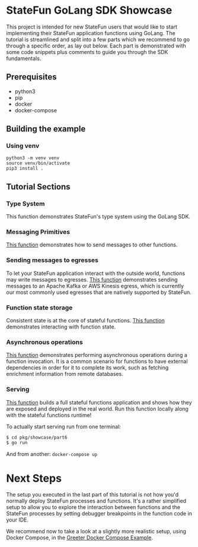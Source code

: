 # StateFun GoLang SDK Showcase

This project is intended for new StateFun users that would like to start implementing their StateFun application functions using GoLang.
The tutorial is streamlined and split into a few parts which we recommend to go through a specific order, as lay out below.
Each part is demonstrated with some code snippets plus comments to guide you through the SDK fundamentals.

## Prerequisites

- python3
- pip
- docker
- docker-compose

## Building the example

### Using venv

```
python3 -m venv venv
source venv/bin/activate
pip3 install .
```

## Tutorial Sections

###  Type System

This function demonstrates StateFun's type system using the GoLang SDK.


###  Messaging Primitives

[This function](pkg/showcase/part1/types.go) demonstrates how to send messages to other functions.

### Sending messages to egresses

To let your StateFun application interact with the outside world, functions may write messages
to egresses. [This function](pkg/showcase/part3/egress.go) demonstrates sending messages to an Apache Kafka or AWS Kinesis
egress, which is currently our most commonly used egresses that are natively supported by
StateFun.

###  Function state storage

Consistent state is at the core of stateful functions. [This function](pkg/showcase/part4/storage.go)
demonstrates interacting with function state. 

###  Asynchronous operations

[This function](pkg/showcase/part5/asyncops.go) demonstrates performing asynchronous operations during a function invocation. It
is a common scenario for functions to have external dependencies in order for it to complete its
work, such as fetching enrichment information from remote databases.

###  Serving

[This function](pkg/showcase/part6/serving.go) builds a full stateful functions application
and shows how they are exposed and deployed in the real world. Run this function locally 
along with the stateful functions runtime!

To actually start serving run from one terminal:
```bash
$ cd pkg/showcase/part6
$ go run
```

And from another:
```docker-compose up```

# Next Steps

The setup you executed in the last part of this tutorial is not how you'd normally deploy StateFun processes
and functions. It's a rather simplified setup to allow you to explore the interaction between
functions and the StateFun processes by setting debugger breakpoints in the function code in your IDE.

We recommend now to take a look at a slightly more realistic setup, using Docker Compose, in the
[Greeter Docker Compose Example](../greeter).
